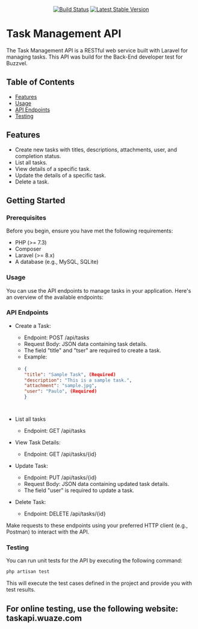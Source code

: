 <p align="center">
<a href="https://github.com/laravel/framework/actions"><img src="https://github.com/laravel/framework/workflows/tests/badge.svg" alt="Build Status"></a>
<a href="https://packagist.org/packages/laravel/framework"><img src="https://img.shields.io/packagist/v/laravel/framework" alt="Latest Stable Version"></a>
</p>

# Task Management API

The Task Management API is a RESTful web service built with Laravel for managing tasks. This API was build for the Back-End developer test for Buzzvel.

## Table of Contents

- [Features](#features)
- [Usage](#usage)
- [API Endpoints](#api-endpoints)
- [Testing](#testing)

## Features

- Create new tasks with titles, descriptions, attachments, user, and completion status.
- List all tasks.
- View details of a specific task.
- Update the details of a specific task.
- Delete a task.

## Getting Started

### Prerequisites

Before you begin, ensure you have met the following requirements:

- PHP (>= 7.3)
- Composer
- Laravel (>= 8.x)
- A database (e.g., MySQL, SQLite)

### Usage

You can use the API endpoints to manage tasks in your application. Here's an overview of the available endpoints:

### API Endpoints
* Create a Task:
  * Endpoint: POST /api/tasks
  * Request Body: JSON data containing task details.
  * The field "title" and "tser" are required to create a task.
  * Example:
  * ```json
    {
    "title": "Sample Task", (Required)
    "description": "This is a sample task.",
    "attachment": "sample.jpg",
    "user": "Paulo", (Required)
    }




* List all tasks
  * Endpoint: GET /api/tasks

* View Task Details:
   * Endpoint: GET /api/tasks/{id}

* Update Task:
  * Endpoint: PUT /api/tasks/{id}
  * Request Body: JSON data containing updated task details.
  * The field "user" is required to update a task.

* Delete Task:
  * Endpoint: DELETE /api/tasks/{id}
 
Make requests to these endpoints using your preferred HTTP client (e.g., Postman) to interact with the API.

### Testing
You can run unit tests for the API by executing the following command:

 ```bash
php artisan test
 ```

This will execute the test cases defined in the project and provide you with test results.

## For online testing, use the following website: taskapi.wuaze.com
